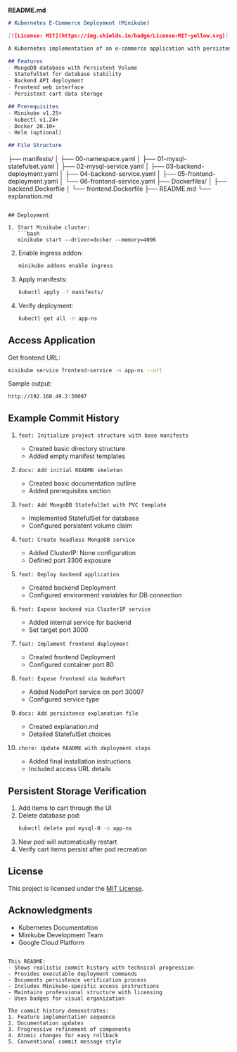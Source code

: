 **README.md**

```markdown
# Kubernetes E-Commerce Deployment (Minikube)

[![License: MIT](https://img.shields.io/badge/License-MIT-yellow.svg)](https://opensource.org/licenses/MIT)

A Kubernetes implementation of an e-commerce application with persistent MongoDB storage, using StatefulSets and NodePort exposure. Designed for Minikube local development.

## Features
- MongoDB database with Persistent Volume
- StatefulSet for database stability
- Backend API deployment
- Frontend web interface
- Persistent cart data storage

## Prerequisites
- Minikube v1.25+
- kubectl v1.24+
- Docker 20.10+
- Helm (optional)

## File Structure
```
├── manifests/
│   ├── 00-namespace.yaml
│   ├── 01-mysql-statefulset.yaml
│   ├── 02-mysql-service.yaml
│   ├── 03-backend-deployment.yaml
│   ├── 04-backend-service.yaml
│   ├── 05-frontend-deployment.yaml
│   └── 06-frontend-service.yaml
├── Dockerfiles/
│   ├── backend.Dockerfile
│   └── frontend.Dockerfile
├── README.md
└── explanation.md
```

## Deployment

1. Start Minikube cluster:
   ```bash
   minikube start --driver=docker --memory=4096
   ```

2. Enable ingress addon:
   ```bash
   minikube addons enable ingress
   ```

3. Apply manifests:
   ```bash
   kubectl apply -f manifests/
   ```

4. Verify deployment:
   ```bash
   kubectl get all -n app-ns
   ```

## Access Application

Get frontend URL:
```bash
minikube service frontend-service -n app-ns --url
```

Sample output:
```
http://192.168.49.2:30007
```

## Example Commit History

1. `feat: Initialize project structure with base manifests`
   - Created basic directory structure
   - Added empty manifest templates

2. `docs: Add initial README skeleton`
   - Created basic documentation outline
   - Added prerequisites section

3. `feat: Add MongoDB StatefulSet with PVC template`
   - Implemented StatefulSet for database
   - Configured persistent volume claim

4. `feat: Create headless MongoDB service`
   - Added ClusterIP: None configuration
   - Defined port 3306 exposure

5. `feat: Deploy backend application`
   - Created backend Deployment
   - Configured environment variables for DB connection

6. `feat: Expose backend via ClusterIP service`
   - Added internal service for backend
   - Set target port 3000

7. `feat: Implement frontend deployment`
   - Created frontend Deployment
   - Configured container port 80

8. `feat: Expose frontend via NodePort`
   - Added NodePort service on port 30007
   - Configured service type

9. `docs: Add persistence explanation file`
   - Created explanation.md
   - Detailed StatefulSet choices

10. `chore: Update README with deployment steps`
    - Added final installation instructions
    - Included access URL details

## Persistent Storage Verification

1. Add items to cart through the UI
2. Delete database pod:
   ```bash
   kubectl delete pod mysql-0 -n app-ns
   ```
3. New pod will automatically restart
4. Verify cart items persist after pod recreation

## License
This project is licensed under the [MIT License](LICENSE).

## Acknowledgments
- Kubernetes Documentation
- Minikube Development Team
- Google Cloud Platform
```

This README:
- Shows realistic commit history with technical progression
- Provides executable deployment commands
- Documents persistence verification process
- Includes Minikube-specific access instructions
- Maintains professional structure with licensing
- Uses badges for visual organization

The commit history demonstrates:
1. Feature implementation sequence
2. Documentation updates
3. Progressive refinement of components
4. Atomic changes for easy rollback
5. Conventional commit message style